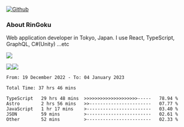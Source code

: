[![Github](https://img.shields.io/github/followers/RinGoku?label=Follow&style=social)](https://github.com/RinGoku)

### About RinGoku
Web application developer in Tokyo, Japan.
I use React, TypeScript, GraphQL, C#(Unity) ...etc

![](https://github-profile-summary-cards.vercel.app/api/cards/profile-details?username=RinGoku&theme=default)

![](https://github-profile-summary-cards.vercel.app/api/cards/repos-per-language?username=RinGoku&theme=default)![](https://github-profile-summary-cards.vercel.app/api/cards/stats?username=RinGoku&theme=default)

<!--START_SECTION:waka-->

```text
From: 19 December 2022 - To: 04 January 2023

Total Time: 37 hrs 46 mins

TypeScript   29 hrs 48 mins  >>>>>>>>>>>>>>>>>>>>-----   78.94 %
Astro        2 hrs 56 mins   >>-----------------------   07.77 %
JavaScript   1 hr 17 mins    >------------------------   03.40 %
JSON         59 mins         >------------------------   02.61 %
Other        52 mins         >------------------------   02.33 %
```

<!--END_SECTION:waka-->

